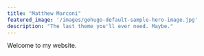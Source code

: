 ```yaml
---
title: "Matthew Marconi"
featured_image: '/images/gohugo-default-sample-hero-image.jpg'
description: "The last theme you'll ever need. Maybe."
---
```

Welcome to my website.